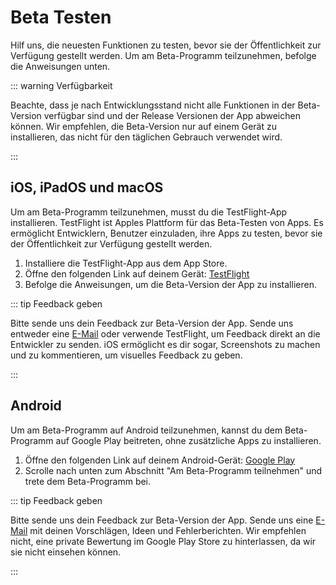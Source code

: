 # Beta Testen

Hilf uns, die neuesten Funktionen zu testen, bevor sie der Öffentlichkeit zur Verfügung gestellt werden. Um am Beta-Programm teilzunehmen, befolge die Anweisungen unten.

::: warning Verfügbarkeit

Beachte, dass je nach Entwicklungsstand nicht alle Funktionen in der Beta-Version verfügbar sind und der Release Versionen der App abweichen können. Wir empfehlen, die Beta-Version nur auf einem Gerät zu installieren, das nicht für den täglichen Gebrauch verwendet wird.

:::

## iOS, iPadOS und macOS

Um am Beta-Programm teilzunehmen, musst du die TestFlight-App installieren. TestFlight ist Apples Plattform für das Beta-Testen von Apps. Es ermöglicht Entwicklern, Benutzer einzuladen, ihre Apps zu testen, bevor sie der Öffentlichkeit zur Verfügung gestellt werden.

1. Installiere die TestFlight-App aus dem App Store.
2. Öffne den folgenden Link auf deinem Gerät: [TestFlight](https://testflight.apple.com/join/PABWZys2)
3. Befolge die Anweisungen, um die Beta-Version der App zu installieren.

::: tip Feedback geben

Bitte sende uns dein Feedback zur Beta-Version der App. Sende uns entweder eine [E-Mail](mailto:app-feedback@informatik.sexy) oder verwende TestFlight, um Feedback direkt an die Entwickler zu senden. iOS ermöglicht es dir sogar, Screenshots zu machen und zu kommentieren, um visuelles Feedback zu geben.

:::

## Android

Um am Beta-Programm auf Android teilzunehmen, kannst du dem Beta-Programm auf Google Play beitreten, ohne zusätzliche Apps zu installieren.

1. Öffne den folgenden Link auf deinem Android-Gerät: [Google Play](https://play.google.com/store/apps/details?id=app.neuland)
2. Scrolle nach unten zum Abschnitt "Am Beta-Programm teilnehmen" und trete dem Beta-Programm bei.

::: tip Feedback geben

Bitte sende uns dein Feedback zur Beta-Version der App. Sende uns eine [E-Mail](mailto:app-feedback@informatik.sexy) mit deinen Vorschlägen, Ideen und Fehlerberichten.
Wir empfehlen nicht, eine private Bewertung im Google Play Store zu hinterlassen, da wir sie nicht einsehen können.

:::

